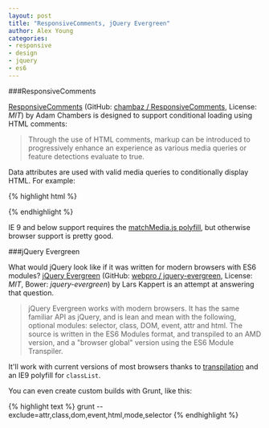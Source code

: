 ```yaml
---
layout: post
title: "ResponsiveComments, jQuery Evergreen"
author: Alex Young
categories:
- responsive
- design
- jquery
- es6
---
```


###ResponsiveComments

[ResponsiveComments](http://responsivecomments.com/) (GitHub: [chambaz / ResponsiveComments](https://github.com/chambaz/ResponsiveComments), License: _MIT_) by Adam Chambers is designed to support conditional loading using HTML comments:

> Through the use of HTML comments, markup can be introduced to progressively enhance an experience as various media queries or feature detections evaluate to true.

Data attributes are used with valid media queries to conditionally display HTML.  For example:

{% highlight html %}
<div data-responsive-comment-media="(min-width: 769px)">
  <!-- <div><p>Any content can go in here</p></div> -->
</div>
{% endhighlight %}

IE 9 and below support requires the [matchMedia.js polyfill](https://github.com/paulirish/matchMedia.js/), but otherwise browser support is pretty good.

###jQuery Evergreen

What would jQuery look like if it was written for modern browsers with ES6 modules?  [jQuery Evergreen](http://webpro.github.io/jquery-evergreen/) (GitHub: [webpro / jquery-evergreen](https://github.com/webpro/jquery-evergreen), License: _MIT_, Bower: _jquery-evergreen_) by Lars Kappert is an attempt at answering that question.

> jQuery Evergreen works with modern browsers. It has the same familiar API as jQuery, and is lean and mean with the following, optional modules: selector, class, DOM, event, attr and html.
> The source is written in the ES6 Modules format, and transpiled to an AMD version, and a "browser global" version using the ES6 Module Transpiler.

It'll work with current versions of most browsers thanks to [transpilation](http://square.github.io/es6-module-transpiler/) and an IE9 polyfill for `classList`.

You can even create custom builds with Grunt, like this:

{% highlight text %}
grunt --exclude=attr,class,dom,event,html,mode,selector
{% endhighlight %}

